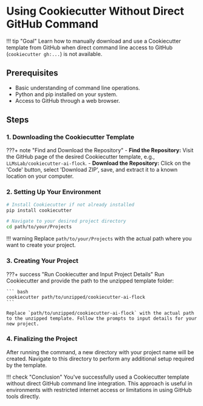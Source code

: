 # Using Cookiecutter Without Direct GitHub Command

!!! tip "Goal"
    Learn how to manually download and use a Cookiecutter template from GitHub when direct command line access to GitHub (`cookiecutter gh:...`) is not available.

## Prerequisites

- Basic understanding of command line operations.
- Python and pip installed on your system.
- Access to GitHub through a web browser.

## Steps

### 1. Downloading the Cookiecutter Template

???+ note "Find and Download the Repository"
    - **Find the Repository:** Visit the GitHub page of the desired Cookiecutter template, e.g., `LLMsLab/cookiecutter-ai-flock`.
    - **Download the Repository:** Click on the 'Code' button, select 'Download ZIP', save, and extract it to a known location on your computer.

### 2. Setting Up Your Environment

``` bash
# Install Cookiecutter if not already installed
pip install cookiecutter

# Navigate to your desired project directory
cd path/to/your/Projects
```

!!! warning
    Replace `path/to/your/Projects` with the actual path where you want to create your project.

### 3. Creating Your Project

???+ success "Run Cookiecutter and Input Project Details"
    Run Cookiecutter and provide the path to the unzipped template folder:

    ``` bash
    cookiecutter path/to/unzipped/cookiecutter-ai-flock
    ```

    Replace `path/to/unzipped/cookiecutter-ai-flock` with the actual path to the unzipped template. Follow the prompts to input details for your new project.

### 4. Finalizing the Project

After running the command, a new directory with your project name will
be created. Navigate to this directory to perform any additional setup
required by the template.

!!! check "Conclusion"
    You've successfully used a Cookiecutter template without direct GitHub command line integration. This approach is useful in environments with restricted internet access or limitations in using GitHub tools directly.